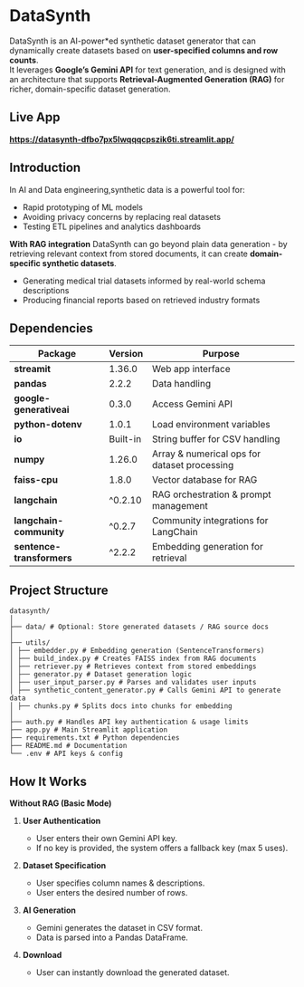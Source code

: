 # DataSynth

DataSynth is an AI-power*ed synthetic dataset generator that can dynamically create datasets based on **user-specified columns and row counts**.  
It leverages **Google’s Gemini API** for text generation, and is designed with an architecture that supports **Retrieval-Augmented Generation (RAG)** for richer, domain-specific dataset generation.

## Live App
**https://datasynth-dfbo7px5lwqqqcpszik6ti.streamlit.app/**

## Introduction
In AI and Data engineering,synthetic data is a powerful tool for:
- Rapid prototyping of ML models
- Avoiding privacy concerns by replacing real datasets
- Testing ETL pipelines and analytics dashboards

**With RAG integration**
DataSynth can go beyond plain data generation - by retrieving relevant context from stored documents, it can create **domain-specific synthetic datasets**.
- Generating medical trial datasets informed by real-world schema descriptions
- Producing financial reports based on retrieved industry formats

## Dependencies

| Package | Version | Purpose |
|---------|---------|---------|
| **streamit** | 1.36.0 | Web app interface |
| **pandas** | 2.2.2 | Data handling |
| **google-generativeai** | 0.3.0 | Access Gemini API |
| **python-dotenv** | 1.0.1 | Load environment variables |
| **io** | Built-in | String buffer for CSV handling |
| **numpy** | 1.26.0 | Array & numerical ops for dataset processing |
| **faiss-cpu** | 1.8.0 | Vector database for RAG |
| **langchain** | ^0.2.10 | RAG orchestration & prompt management |
| **langchain-community** | ^0.2.7 | Community integrations for LangChain |
| **sentence-transformers** | ^2.2.2 | Embedding generation for retrieval |


## Project Structure
    datasynth/
    │
    ├── data/ # Optional: Store generated datasets / RAG source docs
    │
    ├── utils/
    │ ├── embedder.py # Embedding generation (SentenceTransformers)
    │ ├── build_index.py # Creates FAISS index from RAG documents
    │ ├── retriever.py # Retrieves context from stored embeddings
    │ ├── generator.py # Dataset generation logic
    │ ├── user_input_parser.py # Parses and validates user inputs
    │ ├── synthetic_content_generator.py # Calls Gemini API to generate data
    │ ├── chunks.py # Splits docs into chunks for embedding
    │
    ├── auth.py # Handles API key authentication & usage limits
    ├── app.py # Main Streamlit application
    ├── requirements.txt # Python dependencies
    ├── README.md # Documentation
    └── .env # API keys & config


## How It Works

**Without RAG (Basic Mode)**  
1. **User Authentication**  
   - User enters their own Gemini API key.  
   - If no key is provided, the system offers a fallback key (max 5 uses).  

2. **Dataset Specification**  
   - User specifies column names & descriptions.  
   - User enters the desired number of rows.  

3. **AI Generation**  
   - Gemini generates the dataset in CSV format.  
   - Data is parsed into a Pandas DataFrame.  

4. **Download**  
   - User can instantly download the generated dataset.  
